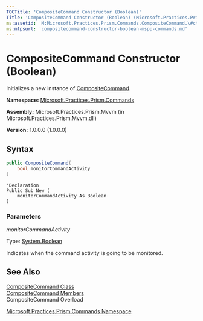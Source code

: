 ```yaml
---
TOCTitle: 'CompositeCommand Constructor (Boolean)'
Title: 'CompositeCommand Constructor (Boolean) (Microsoft.Practices.Prism.Commands)'
ms:assetid: 'M:Microsoft.Practices.Prism.Commands.CompositeCommand.\#ctor(System.Boolean)'
ms:mtpsurl: 'compositecommand-constructor-boolean-mspp-commands.md'
---
```


# CompositeCommand Constructor (Boolean)

Initializes a new instance of [CompositeCommand](/patterns-practices/reference/compositecommand-class-mspp-commands).

**Namespace:** [Microsoft.Practices.Prism.Commands](/patterns-practices/reference/mspp-commands-namespace)

**Assembly:** Microsoft.Practices.Prism.Mvvm (in Microsoft.Practices.Prism.Mvvm.dll) 

**Version:** 1.0.0.0 (1.0.0.0)

## Syntax
```C#
public CompositeCommand(
	bool monitorCommandActivity
)
```
```VB
'Declaration
Public Sub New ( 
	monitorCommandActivity As Boolean
)
```

### Parameters

*monitorCommandActivity*

Type: [System.Boolean](http://msdn.microsoft.com/en-us/library/a28wyd50)

Indicates when the command activity is going to be monitored.

## See Also

[CompositeCommand Class](/patterns-practices/reference/compositecommand-class-mspp-commands)<br/>
[CompositeCommand Members](/patterns-practices/reference/compositecommand-members-mspp-commands)<br/>
CompositeCommand Overload

[Microsoft.Practices.Prism.Commands Namespace](/patterns-practices/reference/mspp-commands-namespace)